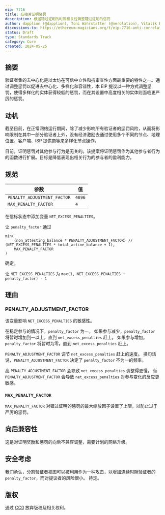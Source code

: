 ```yaml
---
eip: 7716
title: 反相关证明惩罚
description: 根据错过证明的时隙相关性调整错过证明的惩罚
author: dapplion (@dapplion), Toni Wahrstätter (@nerolation), Vitalik Buterin (@vbuterin)
discussions-to: https://ethereum-magicians.org/t/eip-7716-anti-correlation-attestation-penalties/20137
status: Draft
type: Standards Track
category: Core
created: 2024-05-25
---
```



## 摘要

验证者集的去中心化是以太坊在可信中立性和抗审查性方面最重要的特性之一。通过调整惩罚以促进去中心化、多样化和容错性，本 EIP 提议以一种方式调整惩罚，使得多样化的实体获得较低的惩罚，而在其设置中高度相关的实体则面临更严厉的惩罚。


## 动机

截至目前，在正常网络运行期间，除了减少影响所有验证者的惩罚风险，从而将影响限制在其中一部分验证者上外，没有经济激励去通过使用多个不同的节点、地理位置、客户端、ISP 提供商等来多样化节点操作。

目前，证明惩罚对其他参与行为是无关的。该提案将证明惩罚作为其他参与者行为的函数进行扩展。目标是降低表现出相关行为的参与者的盈利能力。



## 规范

| 参数 | 值 |
| - | - |
| `PENALTY_ADJUSTMENT_FACTOR`    |  `4096` |
| `MAX_PENALTY_FACTOR`    |  `4` |


在信标状态中添加变量 `NET_EXCESS_PENALTIES`。

让 `penalty_factor` 通过 

```
min(
    (non_attesting_balance * PENALTY_ADJUSTMENT_FACTOR) // (NET_EXCESS_PENALTIES * total_active_balance + 1), 
    MAX_PENALTY_FACTOR
)
```

确定。

让 `NET_EXCESS_PENALTIES` 为 `max(1, NET_EXCESS_PENALTIES + penalty_factor) - 1`



## 理由

### PENALTY_ADJUSTMENT_FACTOR

该变量影响 `NET_EXCESS_PENALTIES` 的敏感性。

在稳定参与的情况下，`penalty_factor` 为一。
如果参与减少，`penalty_factor` 将暂时增加到一以上，直到 `net_excess_penalties` 赶上。
如果参与增加，`penalty_factor` 将暂时为零，直到 `net_excess_penalties` 赶上。

`PENALTY_ADJUSTMENT_FACTOR` 调节 `net_excess_penalties` 赶上的速度。
换句话说，`PENALTY_ADJUSTMENT_FACTOR` 决定了 `penalty_factor` 不为一的频率。

高 `PENALTY_ADJUSTMENT_FACTOR` 会导致 `net_excess_penalties` 调整得更慢。
低 `PENALTY_ADJUSTMENT_FACTOR` 会导致 `net_excess_penalties` 对参与变化的反应更敏感。


### `MAX_PENALTY_FACTOR`

`MAX_PENALTY_FACTOR` 对错过证明的惩罚的最大缩放因子设置了上限，以防止过于严厉的惩罚。


## 向后兼容性

这是对证明奖励和惩罚的向后不兼容调整，需要计划的网络升级。


## 安全考虑

我们承认，分割验证者视图可以被利用作为一种攻击，以增加连续时隙验证者的 `penalty_factor`，而对提议者的风险很小。
待定。

## 版权

通过 [CC0](../LICENSE.md) 放弃版权及相关权利。